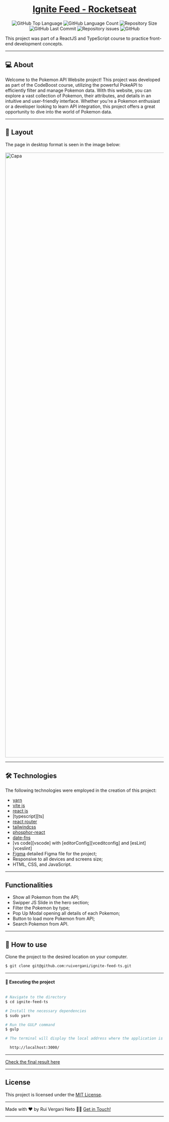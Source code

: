 <p align="center">
  <h1 align="center"><a href="https://ruivergani.github.io/lp-pokemon/">Ignite Feed - Rocketseat</a></h1>
</p>

<p align="center" margin-top="25px" >
  <img alt="GitHub Top Language" src="https://img.shields.io/github/languages/top/ruivergani/ignite-feed-ts">

  <img alt="GitHub Language Count" src="https://img.shields.io/github/languages/count/ruivergani/ignite-feed-ts">

  <img alt="Repository Size" src="https://img.shields.io/github/repo-size/ruivergani/ignite-feed-ts">

  <img alt="GitHub Last Commit" src="https://img.shields.io/github/last-commit/ruivergani/ignite-feed-ts">

  <img alt="Repository issues" src="https://img.shields.io/github/issues/ruivergani/ignite-feed-ts">

  <img alt="GitHub" src="https://img.shields.io/github/license/ruivergani/ignite-feed-ts">
</p>

This project was part of a ReactJS and TypeScript course to practice front-end development concepts.
___

## 💻 About

Welcome to the Pokemon API Website project! This project was developed as part of the CodeBoost course, utilizing the powerful PokeAPI to efficiently filter and manage Pokemon data. With this website, you can explore a vast collection of Pokemon, their attributes, and details in an intuitive and user-friendly interface. Whether you're a Pokemon enthusiast or a developer looking to learn API integration, this project offers a great opportunity to dive into the world of Pokemon data.

___

## 🎨 Layout
The page in desktop format is seen in the image below:
\
\
<img width="1920" alt="Capa" src="https://github.com/ruivergani/ignite-feed-ts/assets/70537459/4e307856-995f-47ce-a0e7-0c0e85737136">

___

## 🛠 Technologies

The following technologies were employed in the creation of this project:

- [yarn](https://vitejs.dev/)
- [vite js](https://vitejs.dev/)
- [react js](https://reactjs.org/)
- [typescript][ts]
- [react router](https://reactrouter.com/docs/en/v6/getting-started/overview)
- [tailwindcss](https://tailwindcss.com/)
- [phosphor-react](https://phosphoricons.com/)
- [date-fns](https://date-fns.org/)
- [vs code][vscode] with [editorConfig][vceditconfig] and [esLint][vceslint]
- [Figma](https://www.figma.com/file/QngNpEvtTk7XN61PObI3Ro/Ignite-Feed?type=design&node-id=26%3A12&mode=design&t=GL7dPs6g1RYCtsB6-1) detailed Figma file for the project;
- Responsive to all devices and screens size;
- HTML, CSS, and JavaScript.

___

## Functionalities

- Show all Pokemon from the API;
- Swipper JS Slide in the hero section;
- Filter the Pokemon by type;
- Pop Up Modal opening all details of each Pokemon;
- Button to load more Pokemon from API;
- Search Pokemon from API.
  
___

## 🚀 How to use

Clone the project to the desired location on your computer.

```bash
$ git clone git@github.com:ruivergani/ignite-feed-ts.git
```
___

#### 🚧 Executing the project
```bash

# Navigate to the directory
$ cd ignite-feed-ts

# Install the necessary dependencies
$ sudo yarn

# Run the GULP command
$ gulp

# The terminal will display the local address where the application is running:

  http://localhost:3000/

```

___

[Check the final result here]()

___

## License

This project is licensed under the [MIT License](https://opensource.org/license/mit/).
___

Made with ❤️ by Rui Vergani Neto 👋🏽 [Get in Touch!](https://www.linkedin.com/in/ruivergani/)

---
